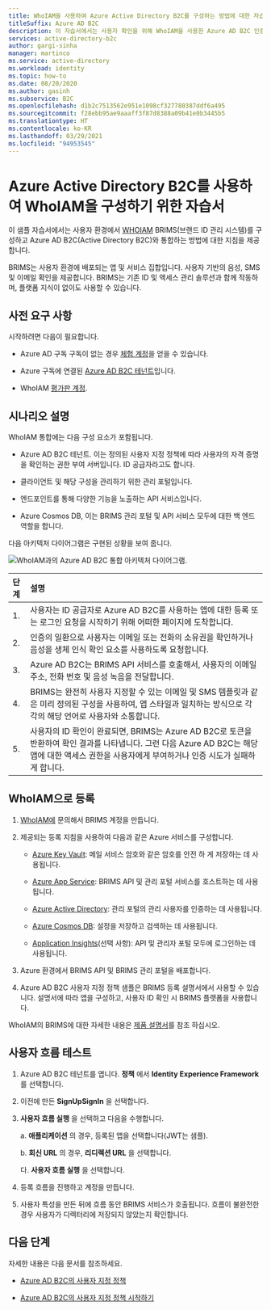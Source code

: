 ```yaml
---
title: WhoIAM을 사용하여 Azure Active Directory B2C를 구성하는 방법에 대한 자습서
titleSuffix: Azure AD B2C
description: 이 자습서에서는 사용자 확인을 위해 WhoIAM을 사용한 Azure AD B2C 인증 통합 방법을 알아봅니다.
services: active-directory-b2c
author: gargi-sinha
manager: martinco
ms.service: active-directory
ms.workload: identity
ms.topic: how-to
ms.date: 08/20/2020
ms.author: gasinh
ms.subservice: B2C
ms.openlocfilehash: d1b2c7513562e951e1098cf327780387ddf6a495
ms.sourcegitcommit: f28ebb95ae9aaaff3f87d8388a09b41e0b3445b5
ms.translationtype: HT
ms.contentlocale: ko-KR
ms.lasthandoff: 03/29/2021
ms.locfileid: "94953545"
---
```

# <a name="tutorial-for-configuring-whoiam-with-azure-active-directory-b2c"></a>Azure Active Directory B2C를 사용하여 WhoIAM을 구성하기 위한 자습서

이 샘플 자습서에서는 사용자 환경에서 [WHOIAM](https://www.whoiam.ai/brims/) BRIMS(브랜드 ID 관리 시스템)를 구성하고 Azure AD B2C(Active Directory B2C)와 통합하는 방법에 대한 지침을 제공합니다.

BRIMS는 사용자 환경에 배포되는 앱 및 서비스 집합입니다. 사용자 기반의 음성, SMS 및 이메일 확인을 제공합니다. BRIMS는 기존 ID 및 액세스 관리 솔루션과 함께 작동하며, 플랫폼 지식이 없이도 사용할 수 있습니다.

## <a name="prerequisites"></a>사전 요구 사항

시작하려면 다음이 필요합니다.

- Azure AD 구독 구독이 없는 경우 [체험 계정](https://azure.microsoft.com/free/)을 얻을 수 있습니다.

- Azure 구독에 연결된 [Azure AD B2C 테넌트](./tutorial-create-tenant.md)입니다.

- WhoIAM [평가판 계정](https://www.whoiam.ai/contact-us/).

## <a name="scenario-description"></a>시나리오 설명

WhoIAM 통합에는 다음 구성 요소가 포함됩니다.

- Azure AD B2C 테넌트. 이는 정의된 사용자 지정 정책에 따라 사용자의 자격 증명을 확인하는 권한 부여 서버입니다. ID 공급자라고도 합니다.

- 클라이언트 및 해당 구성을 관리하기 위한 관리 포털입니다.

- 엔드포인트를 통해 다양한 기능을 노출하는 API 서비스입니다.  

- Azure Cosmos DB, 이는 BRIMS 관리 포털 및 API 서비스 모두에 대한 백 엔드 역할을 합니다.

다음 아키텍처 다이어그램은 구현된 상황을 보여 줍니다.

![WhoIAM과의 Azure AD B2C 통합 아키텍처 다이어그램.](media/partner-whoiam/whoiam-architecture-diagram.png)

|단계 | 설명 |
|:-----| :-----------|
| 1. | 사용자는 ID 공급자로 Azure AD B2C를 사용하는 앱에 대한 등록 또는 로그인 요청을 시작하기 위해 어떠한 페이지에 도착합니다.
| 2. | 인증의 일환으로 사용자는 이메일 또는 전화의 소유권을 확인하거나 음성을 생체 인식 확인 요소를 사용하도록 요청합니다.  
| 3. | Azure AD B2C는 BRIMS API 서비스를 호출해서, 사용자의 이메일 주소, 전화 번호 및 음성 녹음을 전달합니다.
| 4. | BRIMS는 완전히 사용자 지정할 수 있는 이메일 및 SMS 템플릿과 같은 미리 정의된 구성을 사용하여, 앱 스타일과 일치하는 방식으로 각각의 해당 언어로 사용자와 소통합니다.
| 5. | 사용자의 ID 확인이 완료되면, BRIMS는 Azure AD B2C로 토큰을 반환하여 확인 결과를 나타냅니다. 그런 다음 Azure AD B2C는 해당 앱에 대한 액세스 권한을 사용자에게 부여하거나 인증 시도가 실패하게 합니다.  

## <a name="sign-up-with-whoiam"></a>WhoIAM으로 등록

1. [WhoIAM에](https://www.whoiam.ai/contact-us/) 문의해서 BRIMS 계정을 만듭니다.

2. 제공되는 등록 지침을 사용하여 다음과 같은 Azure 서비스를 구성합니다.

    - [Azure Key Vault](https://azure.microsoft.com/services/key-vault/): 메일 서비스 암호와 같은 암호를 안전 하 게 저장하는 데 사용됩니다.

    - [Azure App Service](https://azure.microsoft.com/services/app-service/): BRIMS API 및 관리 포털 서비스를 호스트하는 데 사용됩니다.

    - [Azure Active Directory](https://azure.microsoft.com/services/active-directory/): 관리 포털의 관리 사용자를 인증하는 데 사용됩니다.

    - [Azure Cosmos DB](https://azure.microsoft.com/services/cosmos-db/): 설정을 저장하고 검색하는 데 사용됩니다.

    - [Application Insights](../azure-monitor/app/app-insights-overview.md)(선택 사항): API 및 관리자 포털 모두에 로그인하는 데 사용됩니다.

3. Azure 환경에서 BRIMS API 및 BRIMS 관리 포털을 배포합니다.

4. Azure AD B2C 사용자 지정 정책 샘플은 BRIMS 등록 설명서에서 사용할 수 있습니다. 설명서에 따라 앱을 구성하고, 사용자 ID 확인 시 BRIMS 플랫폼을 사용합니다.  

WhoIAM의 BRIMS에 대한 자세한 내용은 [제품 설명서](https://www.whoiam.ai/brims/)를 참조 하십시오.

## <a name="test-the-user-flow"></a>사용자 흐름 테스트

1. Azure AD B2C 테넌트를 엽니다. **정책** 에서 **Identity Experience Framework** 를 선택합니다.

2. 이전에 만든 **SignUpSignIn** 을 선택합니다.

3. **사용자 흐름 실행** 을 선택하고 다음을 수행합니다.

   a. **애플리케이션** 의 경우, 등록된 앱을 선택합니다(JWT는 샘플).

   b. **회신 URL** 의 경우, **리디렉션 URL** 을 선택합니다.

   다. **사용자 흐름 실행** 을 선택합니다.

4. 등록 흐름을 진행하고 계정을 만듭니다.

5. 사용자 특성을 만든 뒤에 흐름 동안 BRIMS 서비스가 호출됩니다. 흐름이 불완전한 경우 사용자가 디렉터리에 저장되지 않았는지 확인합니다.

## <a name="next-steps"></a>다음 단계

자세한 내용은 다음 문서를 참조하세요.

- [Azure AD B2C의 사용자 지정 정책](./custom-policy-overview.md)

- [Azure AD B2C의 사용자 지정 정책 시작하기](./custom-policy-get-started.md?tabs=applications)
